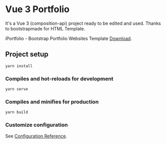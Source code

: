 # Vue 3 Portfolio
It's a Vue 3 (composition-api) project ready to be edited and used. 
Thanks to bootstrapmade for HTML Template.

iPortfolio - Bootstrap Portfolio Websites Template [Download](https://bootstrapmade.com/iportfolio-bootstrap-portfolio-websites-template/).

## Project setup
```
yarn install
```

### Compiles and hot-reloads for development
```
yarn serve
```

### Compiles and minifies for production
```
yarn build
```

### Customize configuration
See [Configuration Reference](https://cli.vuejs.org/config/).
